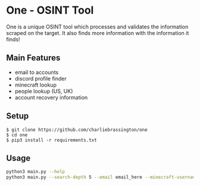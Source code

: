 # One - OSINT Tool
One is a unique OSINT tool which processes and validates the information scraped on the target. 
It also finds more information with the information it finds!

## Main Features
- email to accounts
- discord profile finder
- minecraft lookup
- people lookup (US, UK)
- account recovery information


## Setup
```console
$ git clone https://github.com/charliebrassington/one
$ cd one
$ pip3 install -r requirements.txt
```

## Usage
```bash
python3 main.py --help
python3 main.py --search-depth 5 --email email_here --minecraft-username username_here ...
```
